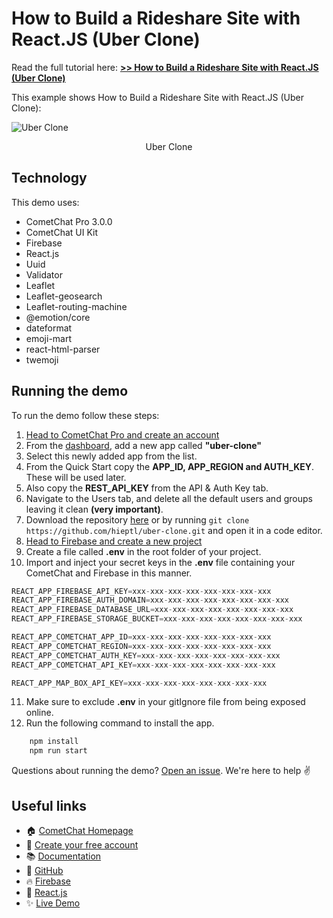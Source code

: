 # How to Build a Rideshare Site with React.JS (Uber Clone)

Read the full tutorial here: [**>> How to Build a Rideshare Site with React.JS (Uber Clone)**](https://www.cometchat.com/tutorials/#)

This example shows How to Build a Rideshare Site with React.JS (Uber Clone):

![Uber Clone](./screenshots/0.gif)
<center><figcaption>Uber Clone</figcaption></center>

## Technology

This demo uses:

- CometChat Pro 3.0.0
- CometChat UI Kit
- Firebase
- React.js
- Uuid
- Validator
- Leaflet
- Leaflet-geosearch
- Leaflet-routing-machine
- @emotion/core
- dateformat
- emoji-mart
- react-html-parser
- twemoji

## Running the demo

To run the demo follow these steps:

1. [Head to CometChat Pro and create an account](https://app.cometchat.com/signup)
2. From the [dashboard](https://app.cometchat.com/apps), add a new app called **"uber-clone"**
3. Select this newly added app from the list.
4. From the Quick Start copy the **APP_ID, APP_REGION and AUTH_KEY**. These will be used later.
5. Also copy the **REST_API_KEY** from the API & Auth Key tab.
6. Navigate to the Users tab, and delete all the default users and groups leaving it clean **(very important)**.
7. Download the repository [here](https://github.com/hieptl/uber-clone/archive/main.zip) or by running `git clone https://github.com/hieptl/uber-clone.git` and open it in a code editor.
8. [Head to Firebase and create a new project](https://console.firebase.google.com)
9. Create a file called **.env** in the root folder of your project.
10. Import and inject your secret keys in the **.env** file containing your CometChat and Firebase in this manner.

```js
REACT_APP_FIREBASE_API_KEY=xxx-xxx-xxx-xxx-xxx-xxx-xxx-xxx
REACT_APP_FIREBASE_AUTH_DOMAIN=xxx-xxx-xxx-xxx-xxx-xxx-xxx-xxx
REACT_APP_FIREBASE_DATABASE_URL=xxx-xxx-xxx-xxx-xxx-xxx-xxx-xxx
REACT_APP_FIREBASE_STORAGE_BUCKET=xxx-xxx-xxx-xxx-xxx-xxx-xxx-xxx

REACT_APP_COMETCHAT_APP_ID=xxx-xxx-xxx-xxx-xxx-xxx-xxx-xxx
REACT_APP_COMETCHAT_REGION=xxx-xxx-xxx-xxx-xxx-xxx-xxx-xxx
REACT_APP_COMETCHAT_AUTH_KEY=xxx-xxx-xxx-xxx-xxx-xxx-xxx-xxx
REACT_APP_COMETCHAT_API_KEY=xxx-xxx-xxx-xxx-xxx-xxx-xxx-xxx

REACT_APP_MAP_BOX_API_KEY=xxx-xxx-xxx-xxx-xxx-xxx-xxx-xxx

```

11. Make sure to exclude **.env** in your gitIgnore file from being exposed online.
12. Run the following command to install the app.

```sh
    npm install
    npm run start
```

Questions about running the demo? [Open an issue](https://github.com/hieptl/uber-clone/issues). We're here to help ✌️

## Useful links

- 🏠 [CometChat Homepage](https://app.cometchat.com/signup)
- 🚀 [Create your free account](https://app.cometchat.com/apps)
- 📚 [Documentation](https://prodocs.cometchat.com)
- 👾 [GitHub](https://www.github.com/cometchat-pro)
- 🔥 [Firebase](https://console.firebase.google.com)
- 🔷 [React.js](https://reactjs.org/)
- ✨ [Live Demo](https://uber-clone-iota.vercel.app/)